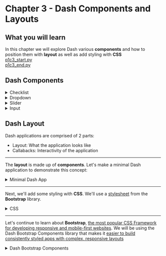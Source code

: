 # Chapter 3 - Dash Components and Layouts
## What you will learn

In this chapter we will explore Dash various **components** and how to position them with **layout** as well as add styling with **CSS**\
[p1c3_start.py](../assets/p1c2/p1c2_end.py)\
[p1c3_end.py](../assets/p1c3/p1c3_end.py)


## Dash Components
<details>
  <summary>Checklist</summary>
  
**Add gif of checklist function**
  
```python
# Import required Python libraries
from dash import Dash, html, dcc
import dash_bootstrap_components as dbc

# Create the Dash app object
app = Dash(__name__)

# Create app components
button = html.Button("Button 1", id="button")
checklist = dcc.Checklist(['New York City', 'Montréal', 'San Francisco'])

# Add components to app layout
app.layout = dbc.Container([
                button,
                checklist,
])

# Launch app
if __name__ == '__main__':
    app.run_server()
```
**Insert picture of checklist and button together**
  
</details>


<details>
  <summary>Dropdown</summary>
  
**Add gif of dropdown function**
  
```python
# Import required Python libraries
from dash import Dash, html, dcc
import dash_bootstrap_components as dbc

# Create the Dash app object
app = Dash(__name__)

# Create app components
button = html.Button("Button 1", id="button")
checklist = dcc.Checklist(['New York City', 'Montréal', 'San Francisco'])
dropdown = dcc.Dropdown(['NYC', 'MTL', 'SF'])

# Add components to app layout
app.layout = dbc.Container([
                button,
                checklist,
                dropdown,
])

# Launch app
if __name__ == '__main__':
    app.run_server()
```
  
</details>

<details>
  <summary>Slider</summary>
  
**Add gif of slider function**

```python
# Import required Python libraries
from dash import Dash, html, dcc
import dash_bootstrap_components as dbc

# Create the Dash app object
app = Dash(__name__)

# Create app components
button = html.Button("Button 1", id="button")
checklist = dcc.Checklist(['New York City', 'Montréal', 'San Francisco'])
dropdown = dcc.Dropdown(['NYC', 'MTL', 'SF'])
slider = dcc.Slider(0, 20)

# Add components to app layout
app.layout = dbc.Container([
                button,
                checklist,
                dropdown,
                slider
])

# Launch app
if __name__ == '__main__':
    app.run_server()
```

</details>

<details>
  <summary>Input</summary>
  
**Add gif of input function**

```python
# Import required Python libraries
from dash import Dash, html, dcc
import dash_bootstrap_components as dbc

# Create the Dash app object
app = Dash(__name__)

# Create app components
button = html.Button("Button 1", id="button")
checklist = dcc.Checklist(['New York City', 'Montréal', 'San Francisco'])
dropdown = dcc.Dropdown(['NYC', 'MTL', 'SF'])
slider = dcc.Slider(0, 20)
input_ = dcc.Input("Enter a value")

# Add components to app layout
app.layout = dbc.Container([
                button,
                checklist,
                dropdown,
                slider,
                input_
])

# Launch app
if __name__ == '__main__':
    app.run_server()
```
  
</details>



## Dash Layout
Dash applications are comprised of 2 parts:
- Layout: What the application looks like
- Callabacks: Interactivity of the application

***
The **layout** is made up of **components**.  Let's make a minimal Dash application to demonstrate this concept:
<details>
  <summary>Minimal Dash App</summary>
  
Create **app_3_1.py** in the `tutorial/part1` directory:

![Make app_3_1.py](../assets/p1_c3/make_app_3_1.png)

Copy/paste the minimal Dash app code:  
```python
# Import Python libraries
from dash import Dash, html 

# Create a Dash application
app = Dash()
# Create the layout of the app
app.layout = html.Div("This is a HTML Div component")
# Run the app
app.run_server()
```

Now **Run/Debug** the code:
![Running minimal Dash app](../assets/p1_c3/run_minimal.png)


Open a web browser, enter http://127.0.0.1:8050/ in the address bar, and you should see our minimal application:
![Display minimal Dash app](../assets/p1_c3/display_minimal.png)
</details>

***

Next, we'll add some styling with **CSS**.   We'll use a [stylesheet](https://www.w3schools.com/css/css_intro.asp) from the **Bootstrap** library.  
<details>
  <summary>CSS</summary>

Create **app_3_2.py** in the `tutorial/part1` directory:

![Make app_3_2.py](../assets/p1_c3/make_app_3_2.png)

Copy/paste the minimal Dash + CSS app code:  
```python
# Import Python libraries
from dash import Dash, html 
import dash_bootstrap_components as dbc

# Create a Dash application, pass in a stylesheet from Bootstrap
app = Dash( external_stylesheets=[dbc.themes.BOOTSTRAP] )
# Create the layout of the app
app.layout = html.Div("This is a HTML Div component with Bootstrap CSS theme", className="m-5")
# Run the app
app.run_server()
```

Run the code, open a web browser, enter http://127.0.0.1:8050/ in the address bar, and you should see our minimal application with a slightly different style this time:

![Display minimal Dash app](../assets/p1_c3/display_3_2.png)
vs
![no CSS comparison](../assets/p1_c3/display_minimal.png)

</details>

***

Let's continue to learn about **Bootstrap**, [the most popular CSS Framework for developing responsive and mobile-first websites](https://www.w3schools.com/whatis/whatis_bootstrap.asp).  We will be using the Dash Bootstrap Components library that makes it [easier to build consistently styled apps with complex, responsive layouts](https://dash-bootstrap-components.opensource.faculty.ai/)

<details>
  
  <summary>Dash Bootstrap Components</summary>
  
***
  
<details>

  <summary>Layout in Bootstrap</summary>
  
* [Layout in Bootstrap](https://dash-bootstrap-components.opensource.faculty.ai/docs/components/layout/) is controlled using the grid system. The Bootstrap grid has twelve columns
![Bootstrap layout](../assets/p1_c3/bootstrap_grid.png)
* 3 main layout components: Container, Row, and Column.
  * Container wraps the entire app
  * Rows only contain columns
  * Columns holds your components

Now let's add to our minimal, CSS styled app by using a Container, Rows, and Columns.  Create a new file called **app_3_3.py** and copy/paste the following code:
```python
# Import Python libraries
from dash import Dash, html 
import dash_bootstrap_components as dbc

# Create a Dash application, pass in a stylesheet from Bootstrap
app = Dash( external_stylesheets=[dbc.themes.BOOTSTRAP] )

# Create the layout of the app
app.layout = dbc.Container([
                # Row 1
                dbc.Row([
                    dbc.Col([
                        html.Div("Div 1")
                    ],
                    style={"background-color": "blue"},
                    ),
                    dbc.Col([
                        html.Div("Div 2")
                        ]),
                    ],
                    style={"background-color": "green"},
                    className="h-75",
                    ),
                # Row 2
                dbc.Row([
                    dbc.Col([
                        html.Div("Div 3")
                    ],
                    style={"background-color": "pink"},
                    ),
                    dbc.Col([
                        html.Div("Div 4")
                        ]),
                    ],
                    style={"background-color": "yellow"},
                    className="h-25",
                    ),
            ],
            style={"height": "100vh"},
            )

# Run the app
app.run_server()
```
Notice that a ```container``` which holds our app then we have 2 ```rows``` which hold 2 ```columns``` each, and each ```column``` containers a ```Div```. We added some CSS styling to change each column's ```background-color```.  The Rows also include some CSS styling to show how we can change the height of the Row.  Finally, we added CSS styling to make sure the Container expands to 100% of the height of the browser.

![Bootstrap layout](../assets/p1_c3/bootstrap_layout.png)
  
  </details>
  
***

